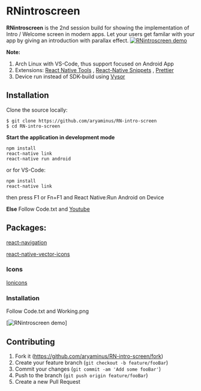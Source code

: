 # RNintroscreen

**RNintroscreen** is the 2nd session build for showing the implementation of Intro / Welcome screen in modern apps.
Let your users get familar with your app by giving an introduction with parallax effect.
[![RNintroscreen demo](https://i.imgur.com/kGWrM0v.gif)](https://youtu.be/T8eMU0x_P2g)

**Note:**

1. Arch Linux with VS-Code, thus support focused on Android App
2. Extensions: <a href="https://marketplace.visualstudio.com/items?itemName=vsmobile.vscode-react-native" target="_blank">React Native Tools</a> , <a href="https://marketplace.visualstudio.com/items?itemName=EQuimper.react-native-react-redux" target="_blank">React-Native Snippets</a> , <a href="https://marketplace.visualstudio.com/items?itemName=esbenp.prettier-vscode" target="_blank">Prettier</a>
3. Device run instead of SDK-build using <a href="https://chrome.google.com/webstore/detail/vysor/gidgenkbbabolejbgbpnhbimgjbffefm" target="_blank">Vysor</a>

## Installation

Clone the source locally:
```
$ git clone https://github.com/aryaminus/RN-intro-screen
$ cd RN-intro-screen
```

**Start the application in development mode**
```
npm install
react-native link
react-native run android
```
or for VS-Code:
```
npm install
react-native link
```
then press F1 or Fn+F1 and React Native:Run Android on Device 

**Else**
Follow Code.txt and <a href="https://youtu.be/T8eMU0x_P2g" target="_blank">Youtube</a>

## Packages:
<a href="https://reactnavigation.org/docs/intro/" target="_blank">react-navigation</a>

<a href="https://github.com/oblador/react-native-vector-icons" target="_blank">react-native-vector-icons</a>

### Icons
<a href="http://ionicframework.com/docs/ionicons/" target="_blank">Ionicons</a>

### Installation
Follow Code.txt and Working.png

[![RNintroscreen demo](https://i.imgur.com/WI3EdY7.png)]

## Contributing

1. Fork it (<https://github.com/aryaminus/RN-intro-screen/fork>)
2. Create your feature branch (`git checkout -b feature/fooBar`)
3. Commit your changes (`git commit -am 'Add some fooBar'`)
4. Push to the branch (`git push origin feature/fooBar`)
5. Create a new Pull Request


